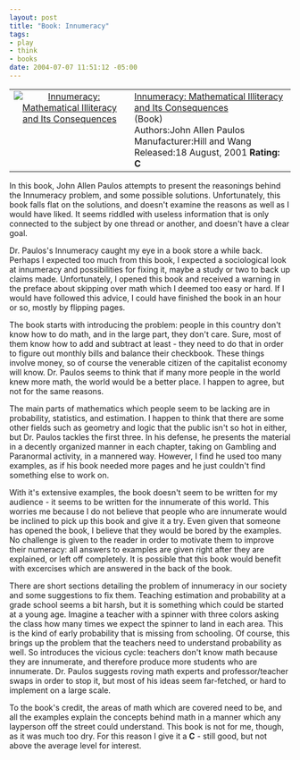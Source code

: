 ```yaml
--- 
layout: post
title: "Book: Innumeracy"
tags: 
- play
- think
- books
date: 2004-07-07 11:51:12 -05:00
---
```

<table>
<tbody>
<tr>
<td align="center" valign="top"><a href="http://www.amazon.com/exec/obidos/ASIN/0809058405/basezero-20?dev-t=0DKT9N7FZR2FT96TZEG2%26camp=2025%26link_code=sp1"><img class="serendipity_amazonchr_pic" src="http://images.amazon.com/images/P/0809058405.01.MZZZZZZZ.jpg" alt="Innumeracy: Mathematical Illiteracy and Its Consequences" /></a></td>
<td valign="top">
<div class="serendipity_amazonchr_title"><a href="http://www.amazon.com/exec/obidos/ASIN/0809058405/basezero-20?dev-t=0DKT9N7FZR2FT96TZEG2%26camp=2025%26link_code=sp1">Innumeracy: Mathematical Illiteracy and Its Consequences</a></div>
<div class="serendipity_amazonchr_catalog">(Book)</div>
<div class="serendipity_amazonchr_extra">Authors:John Allen Paulos
Manufacturer:Hill and Wang
Released:18 August, 2001
<strong>Rating: C</strong></div></td>
</tr>
</tbody>
</table>
In this book, John Allen Paulos attempts to present the reasonings behind the Innumeracy problem, and some possible solutions.  Unfortunately, this book falls flat on the solutions, and doesn't examine the reasons as well as I would have liked.  It seems riddled with useless information that is only connected to the subject by one thread or another, and doesn't have a clear goal.

<!--more-->

Dr. Paulos's Innumeracy caught my eye in a book store a while back.  Perhaps I expected too much from this book, I expected a sociological look at innumeracy and possibilities for fixing it, maybe a study or two to back up claims made.  Unfortunately, I opened this book and received a warning in the preface about skipping over math which I deemed too easy or hard.  If I would have followed this advice, I could have finished the book in an hour or so, mostly by flipping pages.

The book starts with introducing the problem: people in this country don't know how to do math, and in the large part, they don't care.  Sure, most of them know how to add and subtract at least - they need to do that in order to figure out monthly bills and balance their checkbook.  These things involve money, so of course the venerable citizen of the capitalist economy will know.  Dr. Paulos seems to think that if many more people in the world knew more math, the world would be a better place.  I happen to agree, but not for the same reasons.

The main parts of mathematics which people seem to be lacking are in probability, statistics, and estimation.  I happen to think that there are some other fields such as geometry and logic that the public isn't so hot in either, but Dr. Paulos tackles the first three.   In his defense, he presents the material in a decently organized manner in each chapter, taking on Gambling and Paranormal activity, in a mannered way.  However, I find he used too many examples, as if his book needed more pages and he just couldn't
find something else to work on.

With it's extensive examples, the book doesn't seem to be written for my audience - it seems to be written for the innumerate of this world. This worries me because I do not believe that people who are innumerate would be inclined to pick up this book and give it a try.  Even given that someone has opened the book, I believe that they would be bored by the examples.  No challenge is given to the reader in order to motivate them to improve their numeracy: all answers to examples are given right after they are explained, or left off completely.  It is possible that this book would benefit with excercises which are answered in the back of the book.

There are short sections detailing the problem of innumeracy in our society and some suggestions to fix them.  Teaching estimation and probability at a grade school seems a bit harsh, but it is something which could be started at a young age.  Imagine a teacher with a spinner with three colors asking the class how many times we expect the spinner to land in each area.  This is the kind of early probability that is missing from schooling.   Of course, this brings up the problem that the teachers need to understand probability as well.  So introduces the vicious cycle: teachers don't know math because they are innumerate, and therefore produce more students who are innumerate.  Dr. Paulos suggests roving math experts and professor/teacher swaps in order to stop it, but most of his ideas seem far-fetched, or hard to implement on a large scale.

To the book's credit, the areas of math which are covered need to be, and all the examples explain the concepts behind math in a manner which any layperson off the street could understand.  This book is not for me, though, as it was much too dry.  For this reason I give it a **C** - still good, but not above the average level for interest.
